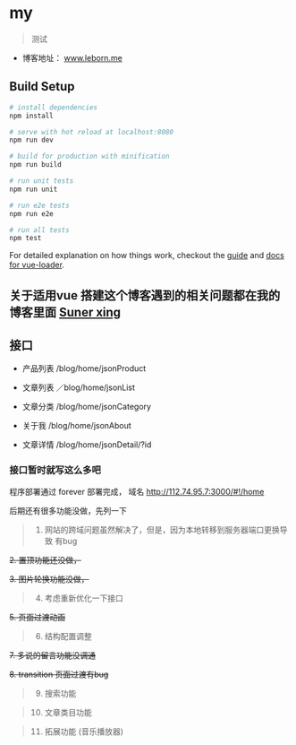 # my

> 测试

+ 博客地址： www.leborn.me

## Build Setup

``` bash
# install dependencies
npm install

# serve with hot reload at localhost:8080
npm run dev

# build for production with minification
npm run build

# run unit tests
npm run unit

# run e2e tests
npm run e2e

# run all tests
npm test
```

For detailed explanation on how things work, checkout the [guide](http://vuejs-templates.github.io/webpack/) and [docs for vue-loader](http://vuejs.github.io/vue-loader).

##  关于适用vue 搭建这个博客遇到的相关问题都在我的博客里面 [Suner xing](http://www.leborn.me)

## 接口

+ 产品列表   /blog/home/jsonProduct

+ 文章列表   ／blog/home/jsonList

+ 文章分类   /blog/home/jsonCategory

+ 关于我    /blog/home/jsonAbout 

+ 文章详情  /blog/home/jsonDetail/?id

### 接口暂时就写这么多吧

程序部署通过 forever  部署完成， 域名    http://112.74.95.7:3000/#!/home

后期还有很多功能没做，先列一下

> 1. 网站的跨域问题虽然解决了，但是，因为本地转移到服务器端口更换导致 有bug

<s> 2. 置顶功能还没做，</s>

<s> 3. 图片轮换功能没做，</s>

> 4. 考虑重新优化一下接口

<s>  5. 页面过渡动画 </s>

> 6. 结构配置调整

<s> 7. 多说的留言功能没调通 </s>

<s>  8. transition 页面过渡有bug </s>

> 9. 搜索功能

> 10. 文章类目功能

> 11. 拓展功能  (音乐播放器)
